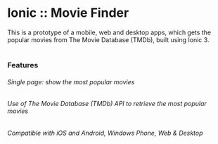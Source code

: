 # Ionic :: Movie Finder
This is a prototype of a mobile, web and desktop apps, which gets the popular movies from The Movie Database (TMDb), built using Ionic 3.
#
### Features
###### Single page: show the most popular movies
###### Use of The Movie Database (TMDb) API to retrieve the most popular movies
###### Compatible with iOS and Android, Windows Phone, Web & Desktop
